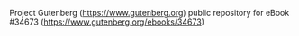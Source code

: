 Project Gutenberg (https://www.gutenberg.org) public repository for eBook #34673 (https://www.gutenberg.org/ebooks/34673)
